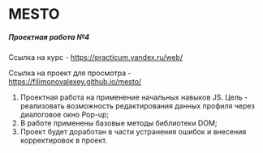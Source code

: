 # MESTO
##### _Проектная работа №4_

Ссылка на курс - https://practicum.yandex.ru/web/

Ссылка на проект для просмотра - https://filimonovalexey.github.io/mesto/

1. Проектная работа на применение начальных навыков JS. Цель - реализовать возможность редактирования данных профиля через диалоговое окно Pop-up;
2. В работе применены базовые методы библиотеки DOM;    
3. Проект будет доработан в части устранения ошибок и внесения корректировок в проект.
